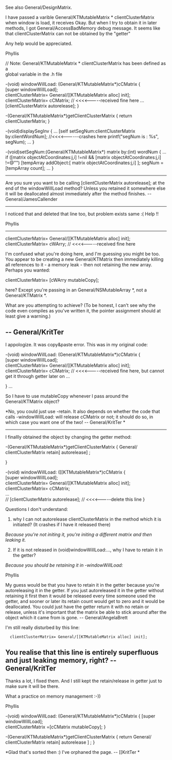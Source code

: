 See also General/DesignMatrix.

I have passed a varible General/KTMutableMatrix * clientClusterMatrix  when window is load, it receives Okay. But when I  try to obtain it  in later methods, 
I got General/AccessBadMemory debug message. It seems like that clientClusterMatrix can not be obtained by the "getter"

Any help would be appreciated.


Phyllis


    
// Note: General/KTMutableMatrix * clientClusterMatrix has been defined as a  
global variable in the .h file

-(void) windowWillLoad: (General/KTMutableMatrix*)cCMatrix
{     
      [super windowWillLoad];    
      clientClusterMatrix= General/[[KTMutableMatrix alloc] init];
      clientClusterMatrix= cCMatrix;  // <<<<-----received fine here
      ...	
      [clientClusterMatrix autorelease];
}

-(General/KTMutableMatrix*)getClientClusterMatrix
{
    return clientClusterMatrix;
}

-(void)displaySegInv
{     ...
      [self setSegNum:clientClusterMatrix by:clientWordNum]; //<<<<------crashes here
      printf("segNum is : %s", segNum);
      ...
}

-(void)setSegNum:(General/KTMutableMatrix*) matrix by:(int) wordNum
{      ...      
       if ([matrix objectAtCoordinates:j,i] !=nil && [matrix objectAtCoordinates:j,i] !=@"")
                    [tempArray addObject:[ matrix objectAtCoordinates:j,i] ];
       segNum =[tempArray count];
      ...
}




----

Are you sure you want to be calling [clientClusterMatrix autorelease]; at the end of the windowWillLoad method?  Unless you retained it somewhere else it will be deallocated almost immediately after the method finishes.  -- General/JamesCallender 

----
I noticed that and deleted that line too, but problem exists same :(
Help !!

Phyllis

----

    
clientClusterMatrix= General/[[KTMutableMatrix alloc] init];
clientClusterMatrix= cWArry;  // <<<<-----received fine here


I'm confused what you're doing here, and I'm guessing you might be too. You appear to be creating a new General/KTMatrix then immediately killing all references to it - a memory leak - then not retaining the new array. Perhaps you wanted:
    
clientClusterMatrix= [cWArry mutableCopy];

here? Except you're passing in an General/NSMutableArray *, not a General/KTMatrix *.

What are you attempting to achieve? (To be honest, I can't see why the code even compiles as you've written it, the pointer assignment should at least give a warning.)

-- General/KritTer
----
I appologize. It was copy&paste error. This was in my original code:
    
-(void) windowWillLoad: (General/KTMutableMatrix*)cCMatrix
{     
      [super windowWillLoad];    
      clientClusterMatrix= General/[[KTMutableMatrix alloc] init];
      clientClusterMatrix= cCMatrix;  // <<<<-----received fine here, but cannot 
                                                    get it through getter later on
      ...	
      
}
...

So I have to use mutableCopy whenever I pass around the General/KTMatrix object?

*No, you could just use -retain. It also depends on whether the code that calls -windowWillLoad: will release cCMatrix or not; it should do so, in which case you want one of the two! -- General/KritTer *

----
I finallly obtained the object by changing the getter method:
    
-(General/KTMutableMatrix*)getClientClusterMatrix
{
    General/ clientClusterMatrix retain] autorelease]  ;

}

-(void) windowWillLoad: ([[KTMutableMatrix*)cCMatrix
{     
      [super windowWillLoad];    
      clientClusterMatrix= General/[[KTMutableMatrix alloc] init];
      clientClusterMatrix= cCMatrix;  
      ...	
     // [clientClusterMatrix autorelease]; // <<<<-----delete this line
}


Questions I don't understand:

1. why I can not autorelease clientClusterMatrix in the method which it is initiated? (It crashes if I have it released there)

*Because you're not initing it, you're initing a different matrix and then leaking it.*

2. If it is not released in (void)windowWillLoad:..., why I have to retain it in the getter?

*Because you should be retaining it in -windowWillLoad:*

Phyllis

My guess would be that you have to retain it in the getter because you're autoreleasing it in the getter. If you just autoreleased it in the getter without retaining it first then it would be released every time someone used the getter, and sooner or later its retain count would get to zero and it would be deallocated. You could just have the getter return it with no retain or release, unless it's important that the matrix be able to stick around after the object which it came from is gone. -- General/AngelaBrett

I'm still really disturbed by this line:
    
      clientClusterMatrix= General/[[KTMutableMatrix alloc] init];

You realise that this line is entirely superfluous and just leaking memory, right? -- General/KritTer
----
Thanks a lot, I fixed them.  And I still kept the retain/release in getter just to make sure it will be there. 

What a practice on memory management  :-))

Phyllis

    
-(void) windowWillLoad:  (General/KTMutableMatrix*)cCMatrix 
{
    [super windowWillLoad];   
    clientClusterMatrix =[cCMatrix mutableCopy];
}

-(General/KTMutableMatrix*)getClientClusterMatrix
{
    return General/ clientClusterMatrix retain] autorelease ]  ;
}


*Glad that's sorted then :) I've orphaned the page. -- [[KritTer *